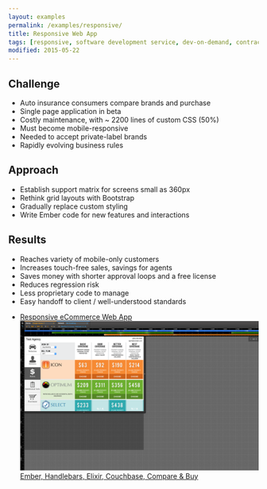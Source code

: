 ```yaml
---
layout: examples
permalink: /examples/responsive/
title: Responsive Web App
tags: [responsive, software development service, dev-on-demand, contract, hourly, retainer, senior user experience engineer]
modified: 2015-05-22
---
```



## Challenge
* Auto insurance consumers compare brands and purchase 
* Single page application in beta
* Costly maintenance, with ~ 2200 lines of custom CSS (50%)
* Must become mobile-responsive
* Needed to accept private-label brands
* Rapidly evolving business rules


## Approach
* Establish support matrix for screens small as 360px
* Rethink grid layouts with Bootstrap
* Gradually replace custom styling
* Write Ember code for new features and interactions


## Results
* Reaches variety of mobile-only customers
* Increases touch-free sales, savings for agents
* Saves money with shorter approval loops and a free license
* Reduces regression risk
* Less proprietary code to manage
* Easy handoff to client / well-understood standards


<div class="portfolio-list">
  <ul>
    <li><a href="responsive-ecommerce.png" target="_blank">Responsive eCommerce Web App
        <img src="./responsive-ecommerce.png" alt="Mobile emulation during development" title="Mobile emulation during development" />
        <span class="tags">Ember, Handlebars, Elixir, Couchbase, Compare &amp; Buy</span>
      </a>
    </li>
  </ul>
</div>
